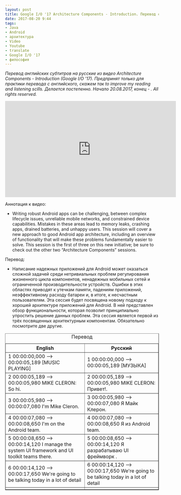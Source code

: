 ```yaml
---
layout: post
title: Google I/O '17 Architecture Components - Introduction. Перевод субтитров.
date: 2017-08-20 9:44
tags:
- Java
- Android
- архитектура
- Video
- Youtube
- translate
- Google I/O '17
- философия
---
```

*Перевод английских субтитров на русские из видео Architecture Components - Introduction (Google I/O '17). Предпринят только для практики перевода с английского, скажем так to improve my reading and listening scills. Делается постепенно. Начало 20.08.2017, конец - . All rights reserved.*

<iframe width="560" height="315" src="https://www.youtube.com/embed/FrteWKKVyzI" frameborder="0" allowfullscreen></iframe>

Аннотация к видео:

+ Writing robust Android apps can be challenging, between complex lifecycle issues, unreliable mobile networks, and constrained device capabilities. Mistakes in these areas lead to memory leaks, crashing apps, drained batteries, and unhappy users. This session will cover a new approach to good Android app architecture, including an overview of functionality that will make these problems fundamentally easier to solve. This session is the first of three on this new initiative; be sure to check out the other two “Architecture Components” sessions.

Перевод:
+ Написание надежных приложений для Android может оказаться сложной задачей среди нетривиальных проблем регулирования жизненного цикла компонентов, ненадежных мобильных сетей и ограниченной производительности устройств. Ошибки в этих областях приводят к утечкам памяти, падениям приложений, неэффективному расходу батареи и, в итоге, к несчастным пользователям. Эта сессия будет посвящена новому подходу к хорошей архитектуре приложений для Android. В ней представлен обзор функциональности, которая позволит принципиально упростить решение данных проблем. Эта сессия является первой из трёх посвященных архитектурным компонентам. Обязательно посмотрите две другие.

<table border="1">
   <caption>Перевод </caption>
   <tr>
    <th>English</th>
    <th>Русский</th>
   </tr>
   <tr><td>1
00:00:00,000 --> 00:00:05,189
[MUSIC PLAYING]
</td><td>1
00:00:00,000 --> 00:00:05,189
[МУЗЫКА]</td></tr>
   <tr><td>2
00:00:05,189 --> 00:00:05,980
MIKE CLERON: So hi.
</td><td>2
00:00:05,189 --> 00:00:05,980
MIKE CLERON: Привет!.</td></tr>
   <tr><td>3
00:00:05,980 --> 00:00:07,080
I'm Mike Cleron.
</td><td>3
00:00:05,980 --> 00:00:07,080
Я Майк Клерон.</td></tr>
   <tr><td>4
00:00:07,080 --> 00:00:08,650
I'm on the Android team.
</td><td>4
00:00:07,080 --> 00:00:08,650
Я из Android team.</td></tr>
   <tr><td>5
00:00:08,650 --> 00:00:14,120
I manage the system UI framework
and UI toolkit teams there.
</td><td>5
00:00:08,650 --> 00:00:14,120
Я разрабатываю UI фреймворк
.</td></tr>
   <tr><td>6
00:00:14,120 --> 00:00:17,650
We're going to be talking
today in a lot of detail
</td><td>6
00:00:14,120 --> 00:00:17,650
We're going to be talking
today in a lot of detail
</td></tr>
   <tr><td></td><td></td></tr>
  </table>
